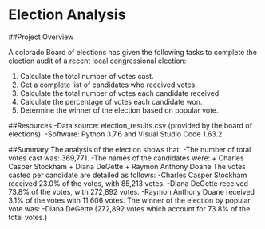 # Election Analysis

##Project Overview

A colorado Board of elections has given the following tasks to complete the election audit of a recent local congressional election:
1. Calculate the total number of votes cast.
2. Get a complete list of  candidates who received votes.
3. Calculate the total number of votes each candidate received.
4. Calculate the percentage of votes each candidate won.
5. Determine the winner of the election based on popular vote.

##Resources
-Data source: election_results.csv (provided by the board of elections).
-Software: Python 3.7.6 and Visual Studio Code 1.63.2

##Summary
The analysis of the election shows that:
-The number of total votes cast was: 369,771.
-The names of the candidates were:
    + Charles Casper Stockham
    + Diana DeGette
    + Raymon Anthony Doane
The votes casted per candidate are detailed as follows:
    -Charles Casper Stockham received 23.0% of the votes, with 85,213 votes.
    -Diana DeGette received 73.8% of the votes, with 272,892 votes.
    -Raymon Anthony Doane received 3.1% of the votes with 11,606 votes.
The winner of the election by popular vote was:
    -Diana DeGette (272,892 votes which account for 73.8% of the total votes.)